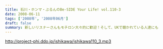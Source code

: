 ```yaml
---
title: 石川・ホンマ・ぶるんのBe-SIDE Your Life! vol.110-3
date: 2008-06-11
tags: ['2008年', '2008年06月']
draft: false
summary: 新しいリスナーさんもモチロン大々的に歓迎！そして、UKで聴かれている人達にも拍手。雨が続いている関東地方ですが、野球観戦強行開催の予感。次回配信を待て！NAMAE
---
```


http://project-phi.ddo.jp/ishikawa/ishikawa110_3.mp3
